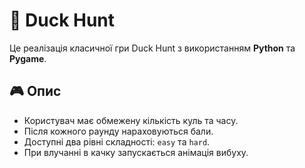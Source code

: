# 🦆 Duck Hunt

Це реалізація класичної гри Duck Hunt з використанням **Python** та **Pygame**.

## 🎮 Опис

- Користувач має обмежену кількість куль та часу.
- Після кожного раунду нараховуються бали.
- Доступні два рівні складності: `easy` та `hard`.
- При влучанні в качку запускається анімація вибуху.
